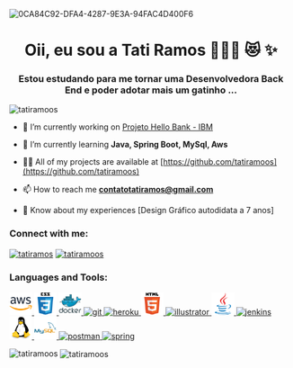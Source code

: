 ![0CA84C92-DFA4-4287-9E3A-94FAC4D400F6](https://user-images.githubusercontent.com/106891550/192014760-de206506-a9d9-462f-9b7f-7ce56ab6f534.gif)

<h1 align="center">Oii, eu sou a Tati Ramos 👩🏽‍💻 😻 ✨</h1>
<h3 align="center">Estou estudando para me tornar uma Desenvolvedora Back End e poder adotar mais um gatinho ...</h3>

<p align="left"> <img src="https://komarev.com/ghpvc/?username=tatiramoos&label=Profile%20views&color=0e75b6&style=flat" alt="tatiramoos" /> </p>

- 🔭 I’m currently working on [Projeto Hello Bank - IBM](https://github.com/tatiramoos/projeto-ibm-hellobank)

- 🌱 I’m currently learning **Java, Spring Boot, MySql, Aws**

- 👨‍💻 All of my projects are available at [https://github.com/tatiramoos](https://github.com/tatiramoos)

- 📫 How to reach me **contatotatiramos@gmail.com**

- 📄 Know about my experiences [Design Gráfico autodidata a 7 anos]
<h3 align="left">Connect with me:</h3>
<p align="left">
<a href="https://linkedin.com/in/tatiramos" target="blank"><img align="center" src="https://raw.githubusercontent.com/rahuldkjain/github-profile-readme-generator/master/src/images/icons/Social/linked-in-alt.svg" alt="tatiramos" height="30" width="40" /></a>
<a href="https://instagram.com/tatiramoos" target="blank"><img align="center" src="https://raw.githubusercontent.com/rahuldkjain/github-profile-readme-generator/master/src/images/icons/Social/instagram.svg" alt="tatiramoos" height="30" width="40" /></a>
</p>

<h3 align="left">Languages and Tools:</h3>
<p align="left"> <a href="https://aws.amazon.com" target="_blank" rel="noreferrer"> <img src="https://raw.githubusercontent.com/devicons/devicon/master/icons/amazonwebservices/amazonwebservices-original-wordmark.svg" alt="aws" width="40" height="40"/> </a> <a href="https://www.w3schools.com/css/" target="_blank" rel="noreferrer"> <img src="https://raw.githubusercontent.com/devicons/devicon/master/icons/css3/css3-original-wordmark.svg" alt="css3" width="40" height="40"/> </a> <a href="https://www.docker.com/" target="_blank" rel="noreferrer"> <img src="https://raw.githubusercontent.com/devicons/devicon/master/icons/docker/docker-original-wordmark.svg" alt="docker" width="40" height="40"/> </a> <a href="https://git-scm.com/" target="_blank" rel="noreferrer"> <img src="https://www.vectorlogo.zone/logos/git-scm/git-scm-icon.svg" alt="git" width="40" height="40"/> </a> <a href="https://heroku.com" target="_blank" rel="noreferrer"> <img src="https://www.vectorlogo.zone/logos/heroku/heroku-icon.svg" alt="heroku" width="40" height="40"/> </a> <a href="https://www.w3.org/html/" target="_blank" rel="noreferrer"> <img src="https://raw.githubusercontent.com/devicons/devicon/master/icons/html5/html5-original-wordmark.svg" alt="html5" width="40" height="40"/> </a> <a href="https://www.adobe.com/in/products/illustrator.html" target="_blank" rel="noreferrer"> <img src="https://www.vectorlogo.zone/logos/adobe_illustrator/adobe_illustrator-icon.svg" alt="illustrator" width="40" height="40"/> </a> <a href="https://www.java.com" target="_blank" rel="noreferrer"> <img src="https://raw.githubusercontent.com/devicons/devicon/master/icons/java/java-original.svg" alt="java" width="40" height="40"/> </a> <a href="https://www.jenkins.io" target="_blank" rel="noreferrer"> <img src="https://www.vectorlogo.zone/logos/jenkins/jenkins-icon.svg" alt="jenkins" width="40" height="40"/> </a> <a href="https://www.linux.org/" target="_blank" rel="noreferrer"> <img src="https://raw.githubusercontent.com/devicons/devicon/master/icons/linux/linux-original.svg" alt="linux" width="40" height="40"/> </a> <a href="https://www.mysql.com/" target="_blank" rel="noreferrer"> <img src="https://raw.githubusercontent.com/devicons/devicon/master/icons/mysql/mysql-original-wordmark.svg" alt="mysql" width="40" height="40"/> </a> <a href="https://postman.com" target="_blank" rel="noreferrer"> <img src="https://www.vectorlogo.zone/logos/getpostman/getpostman-icon.svg" alt="postman" width="40" height="40"/> </a> <a href="https://spring.io/" target="_blank" rel="noreferrer"> <img src="https://www.vectorlogo.zone/logos/springio/springio-icon.svg" alt="spring" width="40" height="40"/> </a> </p>

<p><img align="left" src="https://github-readme-stats.vercel.app/api/top-langs?username=tatiramoos&show_icons=true&locale=en&layout=compact" alt="tatiramoos" /></p>

<p>&nbsp;<img align="center" src="https://github-readme-stats.vercel.app/api?username=tatiramoos&show_icons=true&locale=en" alt="tatiramoos" /></p>
